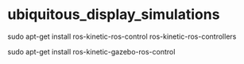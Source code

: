 # ubiquitous_display_simulations

sudo apt-get install ros-kinetic-ros-control ros-kinetic-ros-controllers

sudo apt-get install ros-kinetic-gazebo-ros-control 
